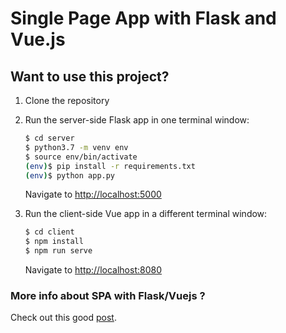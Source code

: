 # Single Page App with Flask and Vue.js

## Want to use this project?

1. Clone the repository

1. Run the server-side Flask app in one terminal window:

    ```sh
    $ cd server
    $ python3.7 -m venv env
    $ source env/bin/activate
    (env)$ pip install -r requirements.txt
    (env)$ python app.py
    ```

    Navigate to [http://localhost:5000](http://localhost:5000)

1. Run the client-side Vue app in a different terminal window:

    ```sh
    $ cd client
    $ npm install
    $ npm run serve
    ```

    Navigate to [http://localhost:8080](http://localhost:8080)


### More info about SPA with Flask/Vuejs ?

Check out this good [post](https://testdriven.io/developing-a-single-page-app-with-flask-and-vuejs).